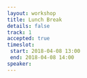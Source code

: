 ```yaml
---
layout: workshop
title: Lunch Break
details: false
track: 1
accepted: true
timeslot:
 start: 2018-04-08 13:00
 end: 2018-04-08 14:00
speaker:
---
```

